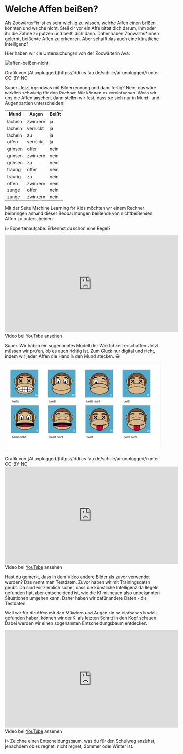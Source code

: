 # Welche Affen beißen?

Als Zoowärter\*in ist es sehr wichtig zu wissen, welche Affen einen beißen könnten und welche nicht. Stell dir vor ein Affe bittet dich darum, ihm oder ihr die Zähne zu putzen und beißt dich dann. Daher haben Zoowärter\*innen gelernt, beißende Affen zu erkennen. Aber schafft das auch eine künstliche Intelligenz?

Hier haben wir die Untersuchungen von der Zoowärterin Ava:

![affen-beißen-nicht](img/affen-beißen-nicht.png)
<figcaption>
Grafik von [AI unplugged](https://ddi.cs.fau.de/schule/ai-unplugged/) unter CC-BY-NC
</figcaption>

Super. Jetzt irgendwas mit Bilderkennung und dann fertig? Nein, das wäre wirklich schwierig für den Rechner. Wir können es vereinfachen. Wenn wir uns die Affen ansehen, dann stellen wir fest, dass sie sich nur in Mund- und Augenpartien unterscheiden:

| Mund    | Augen    | Beißt |
| ------- | -------- | ----- |
| lächeln | zwinkern | ja    |
| lächeln | verrückt | ja    |
| lächeln | zu       | ja    |
| offen   | verrückt | ja    |
| grinsen | offen    | nein  |
| grinsen | zwinkern | nein  |
| grinsen | zu       | nein  |
| traurig | offen    | nein  |
| traurig | zu       | nein  |
| offen   | zwinkern | nein  |
| zunge   | offen    | nein  |
| zunge   | zwinkern | nein  |

Mit der Seite Machine Learning for Kids möchten wir einem Rechner beibringen anhand dieser Beobachtungen beißende von nichtbeißenden Affen zu unterscheiden.

i> Expertenaufgabe: Erkennst du schon eine Regel?

<div class="plyr__video-embed" id="player">
<iframe width="560" height="315" src="https://www.youtube-nocookie.com/embed/RlGb7N13wjM?origin=https://buch.informatik.cc&amp;iv_load_policy=3&amp;modestbranding=1&amp;playsinline=1&amp;showinfo=0&amp;rel=0&amp;enablejsapi=1" frameborder="0" allow="accelerometer; autoplay; encrypted-media; gyroscope; picture-in-picture" allowfullscreen></iframe>
</div>

<figcaption>Video bei <a href="https://youtu.be/RlGb7N13wjM">YouTube</a> ansehen </figcaption>

Super. Wir haben ein sogenanntes Modell der Wirklichkeit erschaffen. Jetzt müssen wir prüfen, ob es auch richtig ist. Zum Glück nur digital und nicht, indem wir jeden Affen die Hand in den Mund stecken. 😀

![affen-pruefung](img/affen-pruefung.png)
<figcaption>
Grafik von [AI unplugged](https://ddi.cs.fau.de/schule/ai-unplugged/) unter CC-BY-NC
</figcaption>

<div class="plyr__video-embed" id="player">
<iframe width="560" height="315" src="https://www.youtube-nocookie.com/embed/9j4EyRT03OU?origin=https://buch.informatik.cc&amp;iv_load_policy=3&amp;modestbranding=1&amp;playsinline=1&amp;showinfo=0&amp;rel=0&amp;enablejsapi=1" frameborder="0" allow="accelerometer; autoplay; encrypted-media; gyroscope; picture-in-picture" allowfullscreen></iframe>
</div>

<figcaption>Video bei <a href="https://youtu.be/9j4EyRT03OU">YouTube</a> ansehen </figcaption>

Hast du gemerkt, dass in dem Video andere Bilder als zuvor verwendet wurden? Das nennt man Testdaten. Zuvor haben wir mit Trainingsdaten geübt. Da sind wir ziemlich sicher, dass die künstliche Intelligenz da Regeln gefunden hat, aber entscheidend ist, wie die KI mit neuen also unbekannten Situationen umgehen kann. Daher haben wir dafür andere Daten - die Testdaten.

Weil wir für die Affen mit den Mündern und Augen ein so einfaches Modell gefunden haben, können wir der KI als letzten Schritt in den Kopf schauen. Dabei werden wir einen sogenannten Entscheidungsbaum entdecken.

<div class="plyr__video-embed" id="player">
<iframe width="560" height="315" src="https://www.youtube-nocookie.com/embed/GWXMnccckmc?origin=https://buch.informatik.cc&amp;iv_load_policy=3&amp;modestbranding=1&amp;playsinline=1&amp;showinfo=0&amp;rel=0&amp;enablejsapi=1" frameborder="0" allow="accelerometer; autoplay; encrypted-media; gyroscope; picture-in-picture" allowfullscreen></iframe>
</div>

<figcaption>Video bei <a href="https://youtu.be/GWXMnccckmc">YouTube</a> ansehen </figcaption>

i> Zeichne einen Entscheidungsbaum, was du für den Schulweg anziehst, jenachdem ob es regnet, nicht regnet, Sommer oder Winter ist.